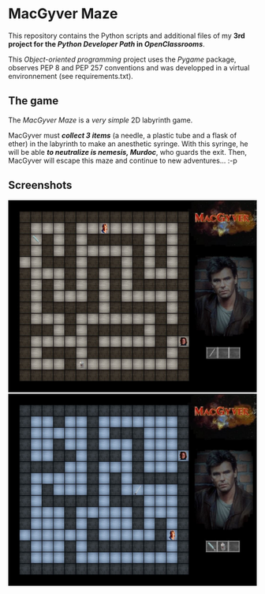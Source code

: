 # MacGyver Maze

This repository contains the Python scripts and additional files of my __3rd project for the *Python Developer Path* in *OpenClassrooms*__.

This *Object-oriented programming* project uses the *Pygame* package, observes PEP 8 and PEP 257 conventions and was developped in a virtual environnement (see requirements.txt).

## The game

The *MacGyver Maze* is a *very simple* 2D labyrinth game.

MacGyver must __*collect 3 items*__ (a needle, a plastic tube and a flask of ether) in the labyrinth to make an anesthetic syringe. With this syringe, he will be able __*to neutralize is nemesis, Murdoc*__, who guards the exit. Then, MacGyver will escape this maze and continue to new adventures... :-p

## Screenshots

![A level in 'brown stone' design](demo_MGM_1.jpg)
![A level in 'blue stone' design](demo_MGM_2.jpg)